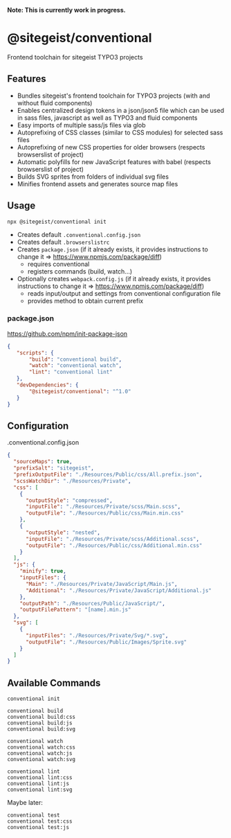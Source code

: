 **Note: This is currently work in progress.**

# @sitegeist/conventional

Frontend toolchain for sitegeist TYPO3 projects

## Features

* Bundles sitegeist's frontend toolchain for TYPO3 projects (with and without fluid components)
* Enables centralized design tokens in a json/json5 file which can be used in sass files,
 javascript as well as TYPO3 and fluid components
* Easy imports of multiple sass/js files via glob
* Autoprefixing of CSS classes (similar to CSS modules) for selected sass files
* Autoprefixing of new CSS properties for older browsers (respects browserslist of project)
* Automatic polyfills for new JavaScript features with babel (respects browserslist of project)
* Builds SVG sprites from folders of individual svg files
* Minifies frontend assets and generates source map files

## Usage

```
npx @sitegeist/conventional init
```

* Creates default `.conventional.config.json`
* Creates default `.browserslistrc`
* Creates `package.json` (if it already exists, it provides instructions to change it => https://www.npmjs.com/package/diff)
   * requires conventional
   * registers commands (build, watch...)
* Optionally creates `webpack.config.js` (if it already exists, it provides instructions to change it => https://www.npmjs.com/package/diff)
   * reads input/output and settings from conventional configuration file
   * provides method to obtain current prefix

### package.json

https://github.com/npm/init-package-json

```json
{
   "scripts": {
       "build": "conventional build",
       "watch": "conventional watch",
       "lint": "conventional lint"
   },
   "devDependencies": {
       "@sitegeist/conventional": "^1.0"
   }
}
```

## Configuration

.conventional.config.json

```json
{
  "sourceMaps": true,
  "prefixSalt": "sitegeist",
  "prefixOutputFile": "./Resources/Public/css/All.prefix.json",
  "scssWatchDir": "./Resources/Private",
  "css": [
    {
      "outputStyle": "compressed", 
      "inputFile": "./Resources/Private/scss/Main.scss",
      "outputFile": "./Resources/Public/css/Main.min.css"
    },
    {
      "outputStyle": "nested",
      "inputFile": "./Resources/Private/scss/Additional.scss",
      "outputFile": "./Resources/Public/css/Additional.min.css"
    }
  ],
  "js": {
    "minify": true,
    "inputFiles": {
      "Main": "./Resources/Private/JavaScript/Main.js",
      "Additional": "./Resources/Private/JavaScript/Additional.js"
    },
    "outputPath": "./Resources/Public/JavaScript/",
    "outputFilePattern": "[name].min.js"
  },
  "svg": [
    {
      "inputFiles": "./Resources/Private/Svg/*.svg",
      "outputFile": "./Resources/Public/Images/Sprite.svg"
    }
  ]
}

```

## Available Commands

```
conventional init

conventional build
conventional build:css
conventional build:js
conventional build:svg

conventional watch
conventional watch:css
conventional watch:js
conventional watch:svg

conventional lint
conventional lint:css
conventional lint:js
conventional lint:svg
```

Maybe later:

```
conventional test
conventional test:css
conventional test:js
```
